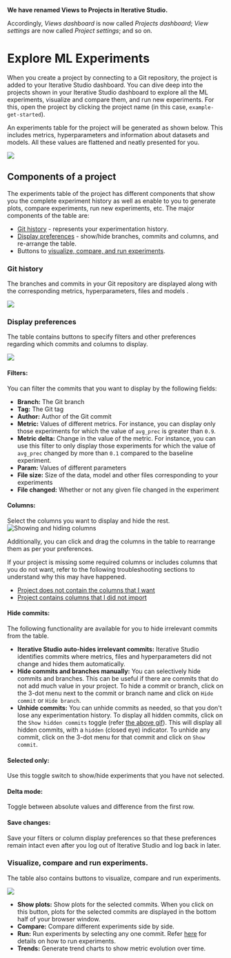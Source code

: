 <admon>

**We have renamed Views to Projects in Iterative Studio.**

Accordingly, _Views dashboard_ is now called _Projects dashboard_; _View
settings_ are now called _Project settings_; and so on.

</admon>

# Explore ML Experiments

When you create a project by connecting to a Git repository, the project is
added to your Iterative Studio dashboard. You can dive deep into the projects
shown in your Iterative Studio dashboard to explore all the ML experiments,
visualize and compare them, and run new experiments. For this, open the project
by clicking the project name (in this case, `example-get-started`).

An experiments table for the project will be generated as shown below. This
includes metrics, hyperparameters and information about datasets and models. All
these values are flattened and neatly presented for you.

![](https://static.iterative.ai/img/studio/view_components.png)

## Components of a project

The experiments table of the project has different components that show you the
complete experiment history as well as enable to you to generate plots, compare
experiments, run new experiments, etc. The major components of the table are:

- [Git history](#git-history) - represents your experimentation history.
- [Display preferences](#display-preferences) - show/hide branches, commits and
  columns, and re-arrange the table.
- Buttons to
  [visualize, compare, and run experiments](#visualize-compare-and-run-experiments).

### Git history

The branches and commits in your Git repository are displayed along with the
corresponding metrics, hyperparameters, files and models .

![](https://static.iterative.ai/img/studio/view_components_1.gif)

### Display preferences

The table contains buttons to specify filters and other preferences regarding
which commits and columns to display.

![](https://static.iterative.ai/img/studio/view_components_2.gif)

#### Filters:

You can filter the commits that you want to display by the following fields:

- **Branch:** The Git branch
- **Tag:** The Git tag
- **Author:** Author of the Git commit
- **Metric:** Values of different metrics. For instance, you can display only
  those experiments for which the value of `avg_prec` is greater than `0.9`.
- **Metric delta:** Change in the value of the metric. For instance, you can use
  this filter to only display those experiments for which the value of
  `avg_prec` changed by more than `0.1` compared to the baseline experiment.
- **Param:** Values of different parameters
- **File size:** Size of the data, model and other files corresponding to your
  experiments
- **File changed:** Whether or not any given file changed in the experiment

#### Columns:

Select the columns you want to display and hide the rest.
![Showing and hiding columns](https://static.iterative.ai/img/studio/show_hide_columns.gif)

Additionally, you can click and drag the columns in the table to rearrange them
as per your preferences.

If your project is missing some required columns or includes columns that you do
not want, refer to the following troubleshooting sections to understand why this
may have happened.

- [Project does not contain the columns that I want](/doc/studio/troubleshooting#project-does-not-contain-the-columns-that-i-want)
- [Project contains columns that I did not import](/doc/studio/troubleshooting#project-contains-columns-that-i-did-not-import)

#### Hide commits:

The following functionality are available for you to hide irrelevant commits
from the table.

- **Iterative Studio auto-hides irrelevant commits:** Iterative Studio
  identifies commits where metrics, files and hyperparameters did not change and
  hides them automatically.
- **Hide commits and branches manually:** You can selectively hide commits and
  branches. This can be useful if there are commits that do not add much value
  in your project. To hide a commit or branch, click on the 3-dot menu next to
  the commit or branch name and click on `Hide commit` or `Hide branch`.
- **Unhide commits:** You can unhide commits as needed, so that you don't lose
  any experimentation history. To display all hidden commits, click on the
  `Show hidden commits` toggle (refer [the above gif](#display-preferences)).
  This will display all hidden commits, with a `hidden` (closed eye) indicator.
  To unhide any commit, click on the 3-dot menu for that commit and click on
  `Show commit`.

#### Selected only:

Use this toggle switch to show/hide experiments that you have not selected.

#### Delta mode:

Toggle between absolute values and difference from the first row.

#### Save changes:

Save your filters or column display preferences so that these preferences remain
intact even after you log out of Iterative Studio and log back in later.

### Visualize, compare and run experiments.

The table also contains buttons to visualize, compare and run experiments.

![](https://static.iterative.ai/img/studio/view_components_3.gif)

- **Show plots:** Show plots for the selected commits. When you click on this
  button, plots for the selected commits are displayed in the bottom half of
  your browser window.
- **Compare:** Compare different experiments side by side.
- **Run:** Run experiments by selecting any one commit. Refer
  [here](/doc/studio/user-guide/run-experiments) for details on how to run
  experiments.
- **Trends:** Generate trend charts to show metric evolution over time.
